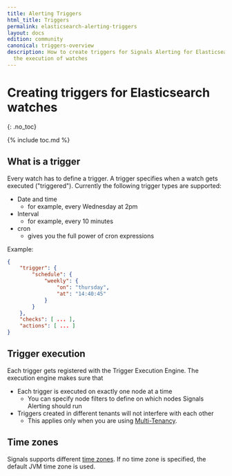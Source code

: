 ```yaml
---
title: Alerting Triggers
html_title: Triggers
permalink: elasticsearch-alerting-triggers
layout: docs
edition: community
canonical: triggers-overview
description: How to create triggers for Signals Alerting for Elasticsearch that control
  the execution of watches
---
```

<!--- Copyright 2022 floragunn GmbH -->

# Creating triggers for Elasticsearch watches
{: .no_toc}

{% include toc.md %}

## What is a trigger

Every watch has to define a trigger. A trigger specifies when a watch gets executed ("triggered"). Currently the following trigger types are supported:

* Date and time
  * for example, every Wednesday at 2pm 
* Interval
  * for example, every 10 minutes 
* cron
  * gives you the full power of cron expressions

Example:

```json
{
	"trigger": {
		"schedule": {
			"weekly": {
				"on": "thursday",
				"at": "14:40:45"
			}
		}
	},
	"checks": [ ... ],
	"actions": [ ... ]
}
```


## Trigger execution

Each trigger gets registered with the Trigger Execution Engine. The execution engine makes sure that

* Each trigger is executed on exactly one node at a time
  * You can specify node filters to define on which nodes Signals Alerting should run
* Triggers created in different tenants will not interfere with each other
  * This applies only when you are using [Multi-Tenancy](elasticsearch-alerting-security-multi-tenancy).   
   
## Time zones

Signals supports different [time zones](elasticsearch-alerting-triggers-timezones). If no time zone is specified, the default JVM time zone is used. 
